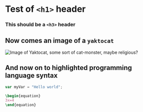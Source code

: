 # Test of `<h1>` header
### This should be a `<h3>` header

## Now comes an image of a `yaktocat`
![Image of Yaktocat, some sort of cat-monster, maybe religious?](https://octodex.github.com/images/yaktocat.png)

## And now on to highlighted programming language syntax

``` javascript
var myVar = "Hello world";
```

``` latex
\begin{equation}
3x=4
\end{equation}
```
